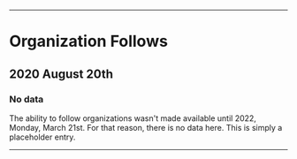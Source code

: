 
***

# Organization Follows

## 2020 August 20th

### No data

The ability to follow organizations wasn't made available until 2022, Monday, March 21st. For that reason, there is no data here. This is simply a placeholder entry.

***
